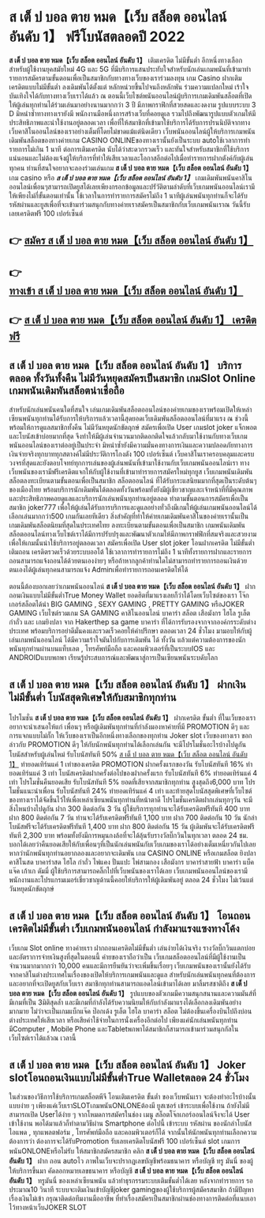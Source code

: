 # ส เต็ ป บอล ตาย หมด【เว็บ สล็อต ออนไลน์ อันดับ 1】  ฟรีโบนัสตลอดปี 2022

**ส เต็ ป บอล ตาย หมด【เว็บ สล็อต ออนไลน์ อันดับ 1】** เติมเครดิต ไม่มีขั้นต่ำ  อีกหนึ่งทางเลือกสำหรับผู้ใช้งานยุคสมัยใหม่ 4G และ 5G ที่มีบริการแสนประทับใจสำหรับนักเล่นเกมพนันที่เข้ามาทำรายการสมัครตามขั้นตอนเพื่อเป็นสมาชิกกับทางทางเว็บของเราร่วมลงทุน เกม Casino  ฝากเติมเครดิตแบบไม่มีขั้นต่ำ ลงเดิมพันได้ตั้งแต่ หลักหน่วยขึ้นไปจนถึงหลักพัน ร่วมความแปลกใหม่ เร้าใจ บันเทิงใจได้กับทางทางเว็บเราได้แล้ว ณ ตอนนี้เว็บไซต์พนันออนไลน์ผู้บริการเกมเดิมพันสล็อตที่เปิดให้ผู้เล่นทุกท่านได้ร่วมเล่นมาอย่างนานมากกว่า 3 ปี มีภาพกราฟิกที่สวยสดและงดงาม รูปแบบระบบ 3 D
มิหนำซ้ำทางทางเรายังมี พนักงานมือหนึ่งการสร้างเว็บที่คอยดูเล  รวมไปถึงพัฒนารูปแบบตัวเกมให้มีประสิทธิภาพและน่าใช้งานอยู่ตลอดเวลา เพื่อที่ให้สมาชิกที่เข้ามาใช้บริการได้รับการปรนนิบัติจากทางเว็บคาสิโนออนไลน์ของเราอย่างเต็มที่โดยไม่ขาดแม้แต่นิดเดียว เว็บพนันออนไลน์ผู้ให้บริการเกมพนันเดิมพันสล็อตของทางค่ายเกม CASINO ONLINEของทางเรานั้นยังเป็นระบบ autoใช้เวลาการทำรายการไม่เกิน 1 นาที ต่อการเติมเครดิต นับได้ว่าสะดวกรวดเร็ว และทันใจสำหรับสมาชิกที่ใช้บริการแน่นอนและไม่ต้องแจ้งผู้ให้บริการที่ทำให้เสียเวลาและโอกาสอีกต่อไปเมื่อทำรายการฝากตังค์กับผู้เล่นทุกคน
ท่านที่สนใจอยากจะลองร่วมเล่นเกม **ส เต็ ป บอล ตาย หมด【เว็บ สล็อต ออนไลน์ อันดับ 1】** เกม casino  หรือ ***ส เต็ ป บอล ตาย หมด【เว็บ สล็อต ออนไลน์ อันดับ 1】*** เกมเดิมพันพนันคาสิโนออนไลน์เพื่อนๆสามารถเปิดยูสได้เลยเพียงกรอกข้อมูลและปรัวัติตามลำดับที่เว็บเกมพนันออนไลน์เรามีให้เพียงไม่กี่ขั้นตอนเท่านั้น ใช้เวลาในการทำรายการสมัครไม่ถึง 1 นาทีผู้เล่นพนันทุกท่านก็จะได้รับรหัสผ่านและยูสเพื่อที่จะเข้ามาร่วมสนุกกับทางค่ายเราสมัครเป็นสมาชิกกับเว็บเกมพนันเราณ วันนี้รับเลยเครดิตฟรี 100 เปอร์เซ็นต์

## 👉 [สมัคร ส เต็ ป บอล ตาย หมด【เว็บ สล็อต ออนไลน์ อันดับ 1】](https://archa888.com/)
## 👉 [ทางเข้า ส เต็ ป บอล ตาย หมด【เว็บ สล็อต ออนไลน์ อันดับ 1】](https://archa888.com/)
## 👉 [ส เต็ ป บอล ตาย หมด【เว็บ สล็อต ออนไลน์ อันดับ 1】 เครดิตฟรี](https://archa888.com/)

## ส เต็ ป บอล ตาย หมด【เว็บ สล็อต ออนไลน์ อันดับ 1】 บริการตลอด ทั้งวันทั้งคืน ไม่มีวันหยุดสมัครเป็นสมาชิก เกมSlot Online เกมพนันเดิมพันสล็อตน่าเชื่อถือ

สำหรับนักเล่นพนันคนใดที่สนใจ เล่นเกมเดิมพันสล็อตออนไลน์ของค่ายเกมของเราพร้อมเปิดให้เหล่าเซียนพนันทุกท่านได้รับการให้บริการแล้วเวลานี้สุดยอดเว็บเดิมพันสล็อตออนไลน์ที่มาแรง ณ ช่วงนี้ พร้อมให้การดูแลสมาชิกทั้งคืน ไม่มีวันหยุดนักขัตฤกษ์ สมัครเพื่อเปิด User เกมslot joker แจ็กพอตและโบนัสเข้าบ่อยมากที่สุด จึงทำให้มีผู้เล่นจำนวนมากติดอกติดใจแล้วกลับมาใช้งานกับทางเว็บเกมพนันออนไลน์ของเราต่ออยู่เป็นประจำ มิหนำซ้ำยังมีความมั่นคงทางการเงินและความปลอดภัยทางการเงินจ่ายจริงทุกบาททุกสตางค์ไม่มีประวัติการโกงตัง 100 เปอร์เซ็นต์ เว็บคาสิโนเราครอบคลุมและครบวงจรที่สุดและยังตอบโจทย์ทุกการเล่นของผู้เล่นพนันที่เข้ามาใช้งานกับเว็บเกมพนันออนไลน์เรา
ทางเว็บพนันของเรามีฟรีเครดิตแจกให้กับผู้ใช้งานที่เข้ามาทำรายการสมัครใหม่ทุกยูส เว็บเกมพนันเดิมพันสล็อตลงทะเบียนตามขั้นตอนเพื่อเป็นสมาชิก สล็อตออนไลน์ ที่ได้รับกระแสนิยมมากที่สุดเป็นระดับต้นๆของเมืองไทย พร้อมบริการนักเดิมพันได้ตลอดทั้งวันพร้อมทั้งยังมีผู้เชี่ยวชาญและเจ้าหน้าที่ที่มีคุณภาพและประสิทธิภาพคอยดูแลและบริการนักเล่นพนันทุกท่านอยู่ตลอด ทำตามขั้นตอนการสมัครเพื่อเป็นสมาชิก joker777 เพื่อให้ผู้เล่นได้รับการบริการและดูแลอย่างทั่วถึงมีเกมให้ผู้เล่นเกมพนันออนไลน์ได้เลือกเล่นมากกว่า500 เกมกันเลยทีเดียว
สิ่งสำคัญที่ทำให้ค่ายเกมเดิมพันคาสิโนของค่ายเรานั้นเป็นเกมเดิมพันสล็อตนิยมที่สุดในประเทศไทย ลงทะเบียนตามขั้นตอนเพื่อเป็นสมาชิก  เกมพนันเดิมพันสล็อตออนไลน์ทางเว็บไซต์เราได้มีการปรับปรุงและพัฒนาตัวเกมให้มีภาพกราฟฟิกที่สมจริงและสวยงามเพื่อให้เกมนั้นน่าใช้บริการอยู่ตลอดเวลา สมัครเพื่อเปิด User slot joker โอนฝากเครดิต ไม่มีขั้นต่ำ เติมถอน เครดิตรวดเร็วด้วยระบบออโต้ ใช้เวลาการทำรายการไม่ถึง 1 นาทีทั้งรายการฝากและรายการถอนสามารถแจ้งถอนได้ด้วยตนเองง่ายๆ หรือถ้าหากลูกค้าท่านใดไม่สามารถทำรายการถอนเงินด้วยตนเองได้ผู้เล่นทุกคนสามารถแจ้ง Adminเพื่อทำรายการถอนเครดิตให้ได้

ตอนนี้ต้องบอกเลยว่าเกมพนันออนไลน์ **ส เต็ ป บอล ตาย หมด【เว็บ สล็อต ออนไลน์ อันดับ 1】** ฝากถอนเงินแบบไม่มีขั้นต่ำTrue Money Wallet ยอดฮิตที่มาแรงเลยก็ว่าได้โดยเว็บไซต์ของเรา โจ๊กเกอร์สล็อตได้นำ BIG GAMING , SEXY GAMING , PRETTY GAMING หรือJOKER GAMING เว็บไซต์รวมเกม SA GAMING คาสิโนออนไลน์ บาคาร่า สล็อต เสือมังกร ไฮโล รูเล็ต กำถั่ว และ เกมยิงปลา จาก Hakerthep sa game บาคาร่า ที่ได้การรับรองจากจากองค์กรระดับต่างประเทศ พร้อมบริการอย่าดีมั่นคงและรวดเร็วคอยให้คำปรึกษา ตลอดเวลา 24 ชั่วโมง มามอบให้กับผู้เล่นเกมพนันออนไลน์ ได้มีความเร้าใจมันไปกับการเดิมพัน ได้ ทั้งวัน แล้วแต่ความต้องการของนักพนันทุกท่านผ่านบนแท็บเลต , โทรศัพท์มือถือ และคอมพิวเตอร์ที่เป็นระบบIOS และ ANDROIDแบบพกพา เรียนรู้ประสบการณ์และพัฒนาสู่การเป็นเซียนพนันระบดับโลก

## ส เต็ ป บอล ตาย หมด【เว็บ สล็อต ออนไลน์ อันดับ 1】 ฝากเงินไม่มีขั้นต่ำ โบนัสสุดพิเศษให้กับสมาชิกทุกท่าน

โปรโมชั่น **ส เต็ ป บอล ตาย หมด【เว็บ สล็อต ออนไลน์ อันดับ 1】** ฝากเครดิต ขั้นต่ำ ที่ในเว็บของเราอยากจะนำเสนอให้แก่  เพื่อนๆ หรือผู้เดิมพันทุกท่านที่กำลังมองหาค่ายที่มี  PROMOTION ดีๆ และการแจกแบบไม่กั๊ก ให้เว็บของเราเป็นอีกหนึ่งทางเลือกของทุกท่าน Joker slot เว็บของทางเรา ขอกล่าวกับ PROMOTION ดีๆ ให้กับนักพนันทุกท่านได้เลือกเล่นกัน จะมีโปรโมชั่นอะไรบ้างไปดูกัน
โบนัสสำหรับผู้เล่นใหม่ รับโบนัสทันที 50% [ส เต็ ป บอล ตาย หมด【เว็บ สล็อต ออนไลน์ อันดับ 1】](https://archa888.com/) ทำยอดเทิร์นแค่ 1 เท่าของเครดิต
 PROMOTION ฝากครั้งแรกของวัน รับโบนัสทันที 16% ทำยอดเทิร์นแค่ 3 เท่า
โบนัสเครดิตฝากครั้งต่อไปของฝากครั้งแรก รับโบนัสทันที 6% ทำยอดเทิร์นแค่ 4 เท่า
โปรโมชั่นคืนยอดเสีย รับโบนัสทันที 5% ยอดที่เสียจากสมาชิกทุกท่าน สูงสุดถึง6,000 บาท
โปรโมชั่นแนะนำเพื่อน รับโบนัสทันที 24% ทำยอดเทิร์นแค่ 4 เท่า
และท้ายสุดโบนัสสุดพิเศษที่เว็บไซต์ของทางเราได้จัดขึ้นไว้ให้เพื่อเหล่าเซียนพนันทุกท่านที่หน้าตาดี โปรโมชั่นเครดิตฝากเล่นทุกๆวัน จะมีสิ่งไหนบ้างไปดูกัน
ฝาก 300 ติดต่อกัน 3 วัน ผู้ใช้บริการทุกท่านจะได้รับเครดิตฟรีทันที 400 บาท
ฝาก 800 ติดต่อกัน 7 วัน ท่านจะได้รับเครดิตฟรีทันที 1,100 บาท
ฝาก 700 ติดต่อกัน 10 วัน นักล่าโบนัสฟรีจะได้รับเครดิตฟรีทันที 1,400 บาท
ฝาก 800 ติดต่อกัน 15 วัน ผู้เดิมพันจะได้รับเครดิตฟรีทันที 2,300 บาท
พร้อมทั้งยังมีการหมุนกงล้อที่จะได้ลุ้นรับรางวัลบิ๊กวินในทุกเวลา ตลอด 24 ชม. บอกได้เลยว่าคืนยอดเสียให้กับเพื่อนๆที่เป็นนักเล่นพนันกับเว็บเกมของเราได้อย่างเต็มเหนี่ยวกันไปเลย หากว่านักพนันทุกท่านอยากลองและอยากจะเดิมพัน เกม CASINO ONLINE หรือเกมสล็อต ยิงปลา คาสิโนสด บาคาร่าสด ไฮโล กำถั่ว ไพ่แคง ปั่นแปะ ไพ่สามกอง เสือมังกร บาคาร่าสายฟ้า บาคาร่า แบ็คแจ๊ค เก้าเก ดัมมี่ ผู้ใช้บริการสามารถคลิ๊กไปที่เว็บพนันของเราได้เลย เว็บเกมพนันออนไลน์ของเรามีพนักงานและโปรแกรมเมอร์เชี่ยวชาญด้านนี้คอยให้บริการให้ผู้เดิมพันอยู่ ตลอด 24 ชั่วโมง ไม่เว้นแต่วันหยุดนักขัตฤกษ์

## ส เต็ ป บอล ตาย หมด【เว็บ สล็อต ออนไลน์ อันดับ 1】 โอนถอนเครดิตไม่มีขั้นต่ำ  เว็บเกมพนันออนไลน์ กำลังมาแรงแซงทางโค้ง

เว็บเกม Slot online ทางค่ายเรา ฝากถอนเครดิตไม่มีขั้นต่ำ เล่นง่ายได้เงินจริง รางวัลบิ๊กวินแตกบ่อยและอัตราการจ่ายเงินสูงที่สุดในตอนนี้ ค่ายของเราถือว่าเป็น เว็บเกมสล็อตออนไลน์ที่มีผู้ใช้งานเป็นจำนวนมากมากกว่า 10,000 คนและมีการยืนยันว่าจะเพิ่มขึ้นเรื่อยๆ เว็บเกมพนันของเรานั้นยังได้รับจากคาสิโนต่างประเทศในเรื่องของเปิดให้บริการเกมพนันและดูแล สำหรับนักเล่นพนันทุกคนที่ต้องการและอยากที่จะเปิดยูสกับเว็บเรา สมาชิกทุกท่านสามารถแอดไลน์เข้ามาได้เลย
	มาลิ้มรสชาติถึง **ส เต็ ป บอล ตาย หมด【เว็บ สล็อต ออนไลน์ อันดับ 1】** รูปแบบของตัวเกมมีความสนุกสนานและความมันส์ที่มีเกมที่เป็น 3มิติสุดล้ำ และมีเกมที่กำลังได้รับความนิยมให้กับกำลังมาแรงได้เลือกลงเดิมพันอย่างมากมาย  ไม่ว่าจะเป็นเกมแบ็กแจ๊ค ป๊อกเด้ง รูเล็ต ไฮโล บาคาร่า สล็อต ไม่ต้องขึ้นเครื่องบินไปถึงบ่อนต่างประเทศให้เสียเวลา หรือเสียค่าใช้จ่ายในการนั่งเครื่องอีกต่อไป เพียงแค่นักเล่นพนันทุกท่านมีComputer , Mobile Phone และTabletพกพาได้สมาชิกก็สามารถเข้ามาร่วมสนุกกัลในเว็บไซต์เราได้แล้วณ เวลานี้

## ส เต็ ป บอล ตาย หมด【เว็บ สล็อต ออนไลน์ อันดับ 1】 Joker slotโอนถอนเงินแบบไม่มีขั้นต่ำTrue Walletตลอด 24 ชั่วโมง

ในส่วนของวิธีการใช้บริการเกมสล็อตพีจี โอนเติมเครดิต ขั้นต่ำ ของเว็บพนันเรา จะต้องทำอะไรบ้างนั้น แบบง่าย ๆ เพียงแค่เว็บเราSLOTเกมพนันONLONEต้องมี ยูสเซอร์ เข้าระบบเพื่อใช้งาน ถ้ายังไม่มีสามารถเปิด Userได้ง่าย ๆ จากโหมดการสมัครในช่อง เมนู สล็อตโจ๊กเกอร์ออนไลน์จึงจะได้ User เข้าใช้งาน พอได้มาแล้วก็ทำตามวิธีผ่าน Smartphone ต่อไปนี้
เข้าระบบ รหัสผ่าน  ของนักล่าโบนัส ไอแพด , ทุกแพลตฟอร์ม , โทรศัพท์มือถือ และคอมพิวเตอร์ก็ได้
จากนั้นให้นักพนันทุกท่านเลือกความต้องการว่า ต้องการจะได้รับPromotion รับเลยเครดิตโบนัสฟรี 100 เปอร์เซ็นต์  slot เกมการพนันONLONEหรือไม่รับ
ให้สมาชิกสมัครสมาชิก คลิก **ส เต็ ป บอล ตาย หมด【เว็บ สล็อต ออนไลน์ อันดับ 1】** ฝาก ถอน autoไว ภาพในเว็บจะปรากฏเลขบัญชีพร้อมธนาคาร หรือบัญชี ทรู มันนี่ ของผู้ให้บริการขึ้นมา
คัดลอกหมายเลขธนาคาร หรือบัญชี **ส เต็ ป บอล ตาย หมด【เว็บ สล็อต ออนไลน์ อันดับ 1】** ทรูมันนี่ ของเหล่าเซียนพนัน แล้วทำธุรกรรมระบบเติมขั้นต่ำได้เลย
หลังจากทำรายการ รอประมาณ10 วินาที ระบบจะเติมเงินเข้าบัญชีjoker gamingของผู้ใช้บริการผู้สมัครสมาชิก
ถ้ามีปัญหาเรื่องเงินไม่เข้า กรุณาติดต่อทีมงานมืออาชีพ ที่ทำเรื่องสมัครเป็นสมาชิกผ่านช่องทางการติดต่อที่แนบเอาไว้ทางหน้าเว็บJOKER SLOT


